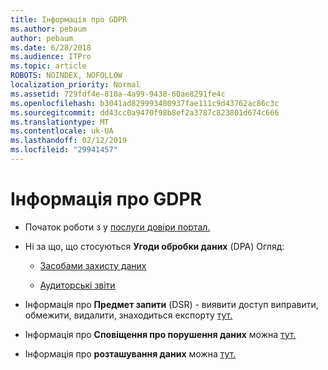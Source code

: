 ```yaml
---
title: Інформація про GDPR
ms.author: pebaum
author: pebaum
ms.date: 6/28/2018
ms.audience: ITPro
ms.topic: article
ROBOTS: NOINDEX, NOFOLLOW
localization_priority: Normal
ms.assetid: 729fdf4e-810a-4a99-9438-60ae8291fe4c
ms.openlocfilehash: b3041ad829993480937fae111c9d43762ac86c3c
ms.sourcegitcommit: dd43cc0a9470f98b8ef2a3787c823801d674c666
ms.translationtype: MT
ms.contentlocale: uk-UA
ms.lasthandoff: 02/12/2019
ms.locfileid: "29941457"
---
```

# <a name="information-about-gdpr"></a>Інформація про GDPR

- Початок роботи з у [послуги довіри портал.](https://servicetrust.microsoft.com/ViewPage/GDPRGetStarted)
    
- Ні за що, що стосуються **Угоди обробки даних** (DPA) Огляд: 
    
  - [Засобами захисту даних](https://servicetrust.microsoft.com/ViewPage/TrustDocuments)
    
  - [Аудиторські звіти](https://servicetrust.microsoft.com/ViewPage/MSComplianceGuide)
    
- Інформація про **Предмет запити** (DSR) - виявити доступ виправити, обмежити, видалити, знаходиться експорту [тут.](https://docs.microsoft.com/microsoft-365/compliance/gdpr-dsr-office365)
    
- Інформація про **Сповіщення про порушення даних** можна [тут.](https://servicetrust.microsoft.com/ViewPage/GDPRBreach)
    
- Інформація про **розташування даних** можна [тут.](https://products.office.com/where-is-your-data-located?ms.officeurl=datamaps&amp;geo=All#All)
    

